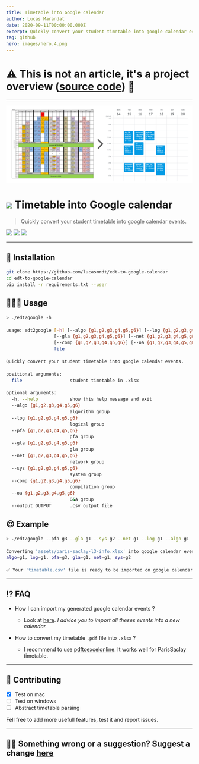 ```yaml
---
title: Timetable into Google calendar
author: Lucas Marandat
date: 2020-09-11T00:00:00.000Z
excerpt: Quickly convert your student timetable into google calendar events.
tag: github
hero: images/hero.4.png
---
```


# ⚠️ This is not an article, it's a project overview ([source code](https://github.com/lucasmrdt/timetable-to-google-calendar)) 🔎

---

![](./images/preview.png)

# ![](https://img.shields.io/badge/status-beta-orange) Timetable into Google calendar

> Quickly convert your student timetable into google calendar events.

![](https://img.shields.io/badge/linux-OK-green) ![](https://img.shields.io/badge/mac-OK-green) ![](https://img.shields.io/badge/windows-not_tested-orange)

---

## 🚀 Installation

```bash
git clone https://github.com/lucasmrdt/edt-to-google-calendar
cd edt-to-google-calendar
pip install -r requirements.txt --user
```

## 👨🏻‍💻 Usage

```bash
> ./edt2google -h

usage: edt2google [-h] [--algo {g1,g2,g3,g4,g5,g6}] [--log {g1,g2,g3,g4,g5,g6}] [--pfa {g1,g2,g3,g4,g5,g6}]
                  [--gla {g1,g2,g3,g4,g5,g6}] [--net {g1,g2,g3,g4,g5,g6}] [--sys {g1,g2,g3,g4,g5,g6}]
                  [--comp {g1,g2,g3,g4,g5,g6}] [--oa {g1,g2,g3,g4,g5,g6}] [--output OUTPUT]
                  file

Quickly convert your student timetable into google calendar events.

positional arguments:
  file                  student timetable in .xlsx

optional arguments:
  -h, --help            show this help message and exit
  --algo {g1,g2,g3,g4,g5,g6}
                        algorithm group
  --log {g1,g2,g3,g4,g5,g6}
                        logical group
  --pfa {g1,g2,g3,g4,g5,g6}
                        pfa group
  --gla {g1,g2,g3,g4,g5,g6}
                        gla group
  --net {g1,g2,g3,g4,g5,g6}
                        network group
  --sys {g1,g2,g3,g4,g5,g6}
                        system group
  --comp {g1,g2,g3,g4,g5,g6}
                        compilation group
  --oa {g1,g2,g3,g4,g5,g6}
                        O&A group
  --output OUTPUT       .csv output file

```

## 😍 Example

```bash
> ./edt2google --pfa g3 --gla g1 --sys g2 --net g1 --log g1 --algo g1  assets/paris-saclay-l3-info.xlsx

Converting 'assets/paris-saclay-l3-info.xlsx' into google calendar events with :
algo=g1, log=g1, pfa=g3, gla=g1, net=g1, sys=g2

✅ Your 'timetable.csv' file is ready to be imported on google calendar.

```

---

## ⁉️ FAQ

- How I can import my generated google calendar events ?

  - Look at [here](https://support.google.com/calendar/answer/37118?co=GENIE.Platform%3DDesktop&hl=en). _I advice you to import all theses events into a new calendar._

- How to convert my timetable `.pdf` file into `.xlsx` ?
  - I recommend to use [pdftoexcelonline](https://www.pdftoexcelonline.com/). It works well for ParisSaclay timetable.

---

## 💌 Contributing

- [x] Test on mac
- [ ] Test on windows
- [ ] Abstract timetable parsing

Fell free to add more usefull features, test it and report issues.

---

## ✍🏻 Something wrong or a suggestion? Suggest a change [here](https://github.com/lucasmrdt/personal-blog/blob/master/content/posts/2020-05-12-Algorithms/index.md)
